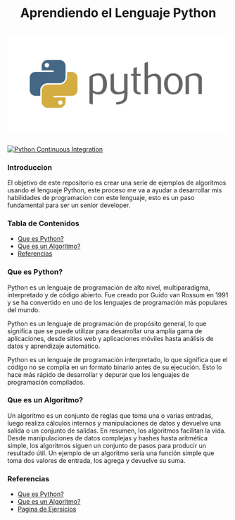 
<h1 align="center">Aprendiendo el Lenguaje Python</h1>

<h1 align="center">
  <img src="https://github.com/Ing-Brayan-Martinez/Python-Algoritm-Example/blob/main/.github/assest/python1.webp" alt="Python" width="800"/>
</h1>

[![Python Continuous Integration](https://github.com/Ing-Brayan-Martinez/Python-Algoritm-Example/actions/workflows/python.yml/badge.svg)](https://github.com/Ing-Brayan-Martinez/Python-Algoritm-Example/actions/workflows/python.yml)

### Introduccion

El objetivo de este repositorio es crear una serie de ejemplos de algoritmos usando el lenguaje Python, este proceso me
va a ayudar a desarrollar mis habilidades de programacion con este lenguaje, esto es un paso fundamental para ser
un senior developer.

### Tabla de Contenidos

- [Que es Python?](#que-es-python)
- [Que es un Algoritmo?](#que-es-un-algoritmo)
- [Referencias](#referencias)

### Que es Python?

Python es un lenguaje de programación de alto nivel, multiparadigma, interpretado y de código abierto. Fue creado por 
Guido van Rossum en 1991 y se ha convertido en uno de los lenguajes de programación más populares del mundo.

Python es un lenguaje de programación de propósito general, lo que significa que se puede utilizar para desarrollar una 
amplia gama de aplicaciones, desde sitios web y aplicaciones móviles hasta análisis de datos y aprendizaje automático.

Python es un lenguaje de programación interpretado, lo que significa que el código no se compila en un formato binario 
antes de su ejecución. Esto lo hace más rápido de desarrollar y depurar que los lenguajes de programación compilados.

### Que es un Algoritmo?

Un algoritmo es un conjunto de reglas que toma una o varias entradas, luego realiza cálculos internos y manipulaciones de
datos y devuelve una salida o un conjunto de salidas. En resumen, los algoritmos facilitan la vida. Desde manipulaciones
de datos complejas y hashes hasta aritmética simple, los algoritmos siguen un conjunto de pasos para producir un resultado
útil. Un ejemplo de un algoritmo sería una función simple que toma dos valores de entrada, los agrega y devuelve su suma.

### Referencias

- [Que es Python?](https://g.co/bard/share/ca15123c3294)
- [Que es un Algoritmo?](https://the-algorithms.com/es#about)
- [Pagina de Ejersicios](https://the-algorithms.com/es)